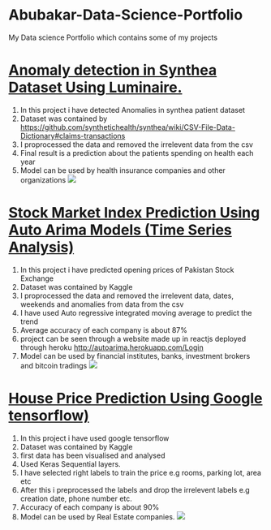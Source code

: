 # Abubakar-Data-Science-Portfolio
My Data science Portfolio which contains some of my projects

# [Anomaly detection in Synthea Dataset Using Luminaire.](https://github.com/abubakar123SVD/anomaly-detection-using-luminaire)
1. In this project i have detected Anomalies in synthea patient dataset
2. Dataset was contained by https://github.com/synthetichealth/synthea/wiki/CSV-File-Data-Dictionary#claims-transactions
3. I proprocessed the data and removed the irrelevent data from the csv
4. Final result is a prediction about the patients spending on health each year
5. Model can be used by health insurance companies and other organizations
![](https://github.com/abubakar123SVD/Abubakar-Data-Science-Portfolio/blob/57b8929e4755a2525a0eaf7c11d53bc91bd87e0c/Anomaly.png)

# [Stock Market Index Prediction Using Auto Arima Models (Time Series Analysis)](https://github.com/abubakar123SVD/Auto-Arima-Stock-Prediction)
1. In this project i have predicted opening prices of Pakistan Stock Exchange
2. Dataset was contained by Kaggle
3. I proprocessed the data and removed the irrelevent data, dates, weekends and anomalies from data from the csv
4. I have used Auto regressive integrated moving average to predict the trend
5. Average accuracy of each company is about 87%
7. project can be seen through a website made up in reactjs deployed through heroku http://autoarima.herokuapp.com/Login
8. Model can be used by financial institutes, banks, investment brokers and bitcoin tradings
![](https://github.com/abubakar123SVD/Abubakar-Data-Science-Portfolio/blob/c4e92e0c629cb712e95f6ba19314600301606dd1/hbl.png)


# [House Price Prediction Using Google tensorflow)](https://github.com/abubakar123SVD/House-Price-prediction-)
1. In this project i have used google tensorflow
2. Dataset was contained by Kaggle
3. first data has been visualised and analysed
4. Used Keras Sequential layers.
5. I have selected right labels to train the price e.g rooms, parking lot, area etc
6. After this i preprocessed the labels and drop the irrelevent labels e.g creation date, phone number etc.
7. Accuracy of each company is about 90%
8. Model can be used by Real Estate companies.
![](https://github.com/abubakar123SVD/Abubakar-Data-Science-Portfolio/blob/1e1adf1edacac28cce568d725d1e14b405f1be24/keras.png)
